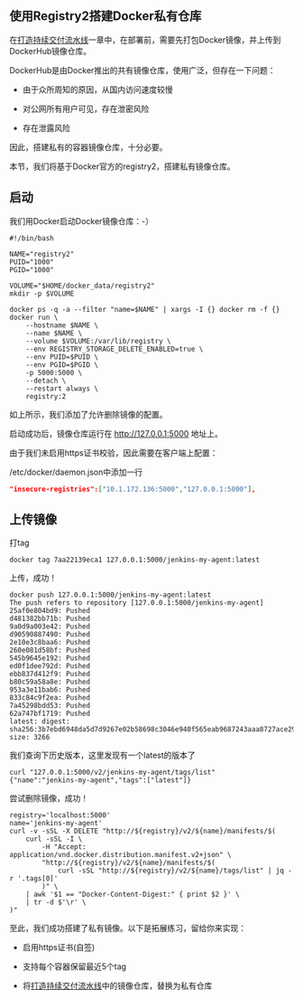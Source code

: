 ## 使用Registry2搭建Docker私有仓库

在[打造持续交付流水线](../ch06-cd/README.md)一章中，在部署前，需要先打包Docker镜像，并上传到DockerHub镜像仓库。

DockerHub是由Docker推出的共有镜像仓库，使用广泛，但存在一下问题：

- 由于众所周知的原因，从国内访问速度较慢

- 对公网所有用户可见，存在泄密风险

- 存在泄露风险

因此，搭建私有的容器镜像仓库，十分必要。

本节，我们将基于Docker官方的registry2，搭建私有镜像仓库。

## 启动

我们用Docker启动Docker镜像仓库：-）

```shell
#!/bin/bash

NAME="registry2"
PUID="1000"
PGID="1000"

VOLUME="$HOME/docker_data/registry2"
mkdir -p $VOLUME 

docker ps -q -a --filter "name=$NAME" | xargs -I {} docker rm -f {}
docker run \
    --hostname $NAME \
    --name $NAME \
    --volume $VOLUME:/var/lib/registry \
    --env REGISTRY_STORAGE_DELETE_ENABLED=true \
    --env PUID=$PUID \
    --env PGID=$PGID \
    -p 5000:5000 \
    --detach \
    --restart always \
    registry:2
```

如上所示，我们添加了允许删除镜像的配置。

启动成功后，镜像仓库运行在 http://127.0.0.1:5000 地址上。

由于我们未启用https证书校验，因此需要在客户端上配置：

/etc/docker/daemon.json中添加一行

```json
"insecure-registries":["10.1.172.136:5000","127.0.0.1:5000"],
```

## 上传镜像

打tag

```shell
docker tag 7aa22139eca1 127.0.0.1:5000/jenkins-my-agent:latest
```

上传，成功！

```shell
docker push 127.0.0.1:5000/jenkins-my-agent:latest
The push refers to repository [127.0.0.1:5000/jenkins-my-agent]
25af0e804bd9: Pushed 
d481382bb71b: Pushed 
9a0d9a003e42: Pushed 
d90590887490: Pushed 
2e10e3c8baa6: Pushed 
260e081d58bf: Pushed 
545b9645e192: Pushed 
ed0f1dee792d: Pushed 
ebb837d412f9: Pushed 
b80c59a58a8e: Pushed 
953a3e11bab6: Pushed 
833c84c9f2ea: Pushed 
7a45298bdd53: Pushed 
62a747bf1719: Pushed 
latest: digest: sha256:3b7ebd6948da5d7d9267e02b58698c3046e940f565eab9687243aaa8727ace29 size: 3266
```

我们查询下历史版本，这里发现有一个latest的版本了

```shell
curl "127.0.0.1:5000/v2/jenkins-my-agent/tags/list"
{"name":"jenkins-my-agent","tags":["latest"]}
```

尝试删除镜像，成功！

```shell
registry='localhost:5000'
name='jenkins-my-agent'
curl -v -sSL -X DELETE "http://${registry}/v2/${name}/manifests/$(
    curl -sSL -I \
        -H "Accept: application/vnd.docker.distribution.manifest.v2+json" \
        "http://${registry}/v2/${name}/manifests/$(
            curl -sSL "http://${registry}/v2/${name}/tags/list" | jq -r '.tags[0]'
        )" \
    | awk '$1 == "Docker-Content-Digest:" { print $2 }' \
    | tr -d $'\r' \
)"
```

至此，我们成功搭建了私有镜像。以下是拓展练习，留给你来实现：

- 启用https证书(自签)

- 支持每个容器保留最近5个tag

- 将[打造持续交付流水线](../ch06-cd/README.md)中的镜像仓库，替换为私有仓库
